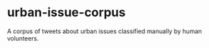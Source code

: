 # urban-issue-corpus
A corpus of tweets about urban issues classified manually by human volunteers.
